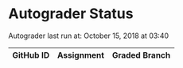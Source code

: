 # Autograder Status
Autograder last run at: October 15, 2018 at 03:40

| GitHub ID | Assignment | Graded Branch |
|-----------|------------|---------------|
